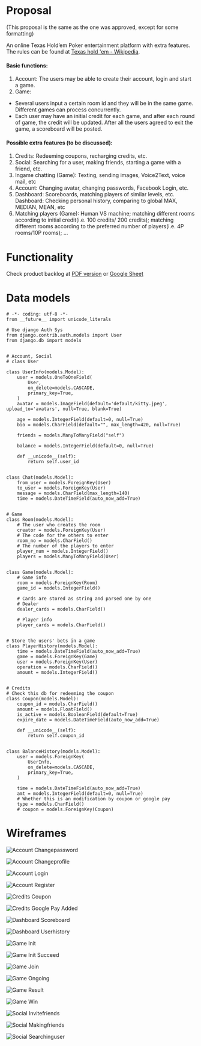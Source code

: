 # Proposal

(This proposal is the same as the one was approved, except for some formatting)

An online Texas Hold’em Poker entertainment platform with extra features. The rules can be found at [Texas hold 'em - Wikipedia](https://en.wikipedia.org/wiki/Texas_hold_%27em).

#### Basic functions:
1. Account: The users may be able to create their account, login and start a game.
2. Game: 
 - Several users input a certain room id and they will be in the same game. Different games can process concurrently.
 - Each user may have an initial credit for each game, and after each round of game, the credit will be updated. After all the users agreed to exit the game, a scoreboard will be posted.

#### Possible extra features (to be discussed):
1. Credits: Redeeming coupons, recharging credits, etc.
2. Social: Searching for a user, making friends, starting a game with a friend, etc.
3. Ingame chatting (Game): Texting, sending images, Voice2Text, voice mail, etc
4. Account: Changing avatar, changing passwords, Facebook Login, etc.
5. Dashboard: Scoreboards, matching players of similar levels, etc.
Dashboard: Checking personal history, comparing to global MAX, MEDIAN, MEAN, etc
6. Matching players (Game): Human VS machine; matching different rooms according to initial credit(i.e. 100 credits/ 200 credits); matching different rooms according to the preferred number of players(i.e. 4P rooms/10P rooms); ...

# Functionality

Check product backlog at [PDF version](product_backlog.pdf) or [Google Sheet](https://docs.google.com/a/andrew.cmu.edu/spreadsheets/d/1uMEWvXBT5bNIX06gBb_KE99MrlW8SU37tavY0iCz6rQ/edit?usp=sharing)

# Data models

```
# -*- coding: utf-8 -*-
from __future__ import unicode_literals

# Use django Auth Sys
from django.contrib.auth.models import User
from django.db import models


# Account, Social
# class User

class UserInfo(models.Model):
    user = models.OneToOneField(
        User,
        on_delete=models.CASCADE,
        primary_key=True,
    )
    avatar = models.ImageField(default='default/kitty.jpeg', upload_to='avatars', null=True, blank=True)

    age = models.IntegerField(default=0, null=True)
    bio = models.CharField(default="", max_length=420, null=True)

    friends = models.ManyToManyField("self")

    balance = models.IntegerField(default=0, null=True)

    def __unicode__(self):
        return self.user_id


class Chat(models.Model):
    from_user = models.ForeignKey(User)
    to_user = models.ForeignKey(User)
    message = models.CharField(max_length=140)
    time = models.DateTimeField(auto_now_add=True)


# Game
class Room(models.Model):
    # The user who creates the room
    creator = models.ForeignKey(User)
    # The code for the others to enter
    room_no = models.CharField()
    # The number of the players to enter
    player_num = models.IntegerField()
    players = models.ManyToManyField(User)


class Game(models.Model):
    # Game info
    room = models.ForeignKey(Room)
    game_id = models.IntegerField()

    # Cards are stored as string and parsed one by one
    # Dealer
    dealer_cards = models.CharField()

    # Player info
    player_cards = models.CharField()


# Store the users' bets in a game
class PlayerHistory(models.Model):
    time = models.DateTimeField(auto_now_add=True)
    game = models.ForeignKey(Game)
    user = models.ForeignKey(User)
    operation = models.CharField()
    amount = models.IntegerField()


# Credits
# Check this db for redeeming the coupon
class Coupon(models.Model):
    coupon_id = models.CharField()
    amount = models.FloatField()
    is_active = models.BooleanField(default=True)
    expire_date = models.DateTimeField(auto_now_add=True)

    def __unicode__(self):
        return self.coupon_id


class BalanceHistory(models.Model):
    user = models.ForeignKey(
        UserInfo,
        on_delete=models.CASCADE,
        primary_key=True,
    )

    time = models.DateTimeField(auto_now_add=True)
    amt = models.IntegerField(default=0, null=True)
    # Whether this is an modification by coupon or google pay
    type = models.CharField()
    # coupon = models.ForeignKey(Coupon)

```

# Wireframes
![Account Changepassword](/specification/wireframe/account_changepassword.png)

![Account Changeprofile](/specification/wireframe/account_changeprofile.png)

![Account Login](/specification/wireframe/account_login.png)

![Account Register](/specification/wireframe/account_register.png)

![Credits Coupon](/specification/wireframe/credits_coupon.png)

![Credits Google Pay Added](/specification/wireframe/credits_google_pay_added.png)

![Dashboard Scoreboard](/specification/wireframe/dashboard_scoreboard.png)

![Dashboard Userhistory](/specification/wireframe/dashboard_userhistory.png)

![Game Init](/specification/wireframe/game_init.png)

![Game Init Succeed](/specification/wireframe/game_init_succeed.png)

![Game Join](/specification/wireframe/game_join.png)

![Game Ongoing](/specification/wireframe/game_ongoing.png)

![Game Result](/specification/wireframe/game_result.png)

![Game Win](/specification/wireframe/game_win.png)

![Social Invitefriends](/specification/wireframe/social_invitefriends.png)

![Social Makingfriends](/specification/wireframe/social_makingfriends.png)

![Social Searchinguser](/specification/wireframe/social_searchinguser.png)

